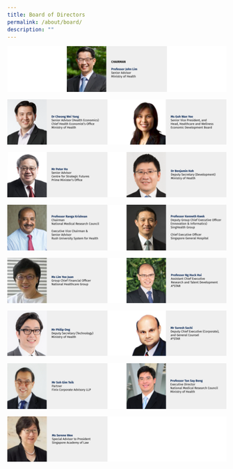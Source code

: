 ```yaml
---
title: Board of Directors
permalink: /about/board/
description: ""
---
```

![](/images/Leadership%20%20%20Board/2023%2008%2001/banners_2023-07-31_board%20-%2001.png)

![](/images/Leadership%20%20%20Board/2023%2008%2001/banners_2023-07-31_board%20-%2002.png)

![](/images/Leadership%20%20%20Board/2023%2008%2001/banners_2023-07-31_board%20-%2003.png)

![](/images/Leadership%20%20%20Board/2023%2008%2001/banners_2023-07-31_board%20-%2004.png)

![](/images/Leadership%20%20%20Board/2023%2008%2001/banners_2023-07-31_board%20-%2005.png)

![](/images/Leadership%20%20%20Board/2023%2008%2001/banners_2023-07-31_board%20-%2006.png)

![](/images/Leadership%20%20%20Board/2023%2008%2001/banners_2023-07-31_board%20-%2007.png)

![](/images/Leadership%20%20%20Board/2023%2008%2001/banners_2023-07-31_board%20-%2008.png)